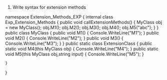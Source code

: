 1)	Write syntax for extension methods

namespace Extension_Methods_EXP
{
    internal class Exp_Extension_Methods
    {
        public void callExtensionMethods()
        {
            MyClass obj = new MyClass();
            obj.M1();
            obj.M2();
            obj.M3();
            obj.M4();
            obj.M5("abc");
        }
    }
    public class MyClass
    {
        public void M1()
        {
            Console.WriteLine("M1");
        }
        public void M2()
        {
            Console.WriteLine("M2");
        }
        public void M3()
        {
            Console.WriteLine("M3");
        }
    }
    public static class ExtensionClass
    {
        public static void M4(this MyClass obj)
        {
            Console.WriteLine("M4");
        }
        public static void M5(this MyClass obj,string input)
        {
            Console.WriteLine("M5");
        }
        
    }
}
